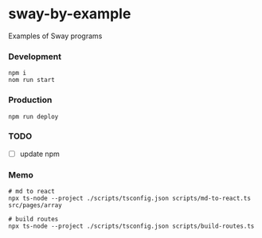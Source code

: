 # sway-by-example

Examples of Sway programs

### Development

```shell
npm i
nom run start
```

### Production

```shell
npm run deploy
```

### TODO

- [ ] update npm

### Memo

```shell
# md to react
npx ts-node --project ./scripts/tsconfig.json scripts/md-to-react.ts src/pages/array

# build routes
npx ts-node --project ./scripts/tsconfig.json scripts/build-routes.ts
```
